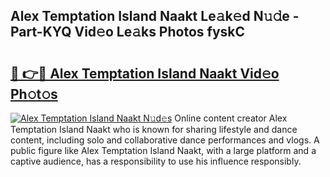 ## Alex Temptation Island Naakt Le𝚊k𝚎d N𝚞𝚍e - Part-KYQ Vid𝚎o Le𝚊ks Photos fyskC

# <h2><a href="http://fbb1tf.evod.top/?m=Alex+Temptation+Island+Naakt">🔗 👉🔴 Alex Temptation Island Naakt Vid𝚎o Ph𝚘t𝚘s</a></h2>

[![Alex Temptation Island Naakt N𝚞d𝚎s](https://i.imgur.com/8V9OHl7.gif)](http://fbb1tf.evod.top/?m=Alex+Temptation+Island+Naakt)
Online content creator Alex Temptation Island Naakt who is known for sharing lifestyle and dance content, including solo and collaborative dance performances and vlogs. A public figure like Alex Temptation Island Naakt, with a large platform and a captive audience, has a responsibility to use his influence responsibly. 
